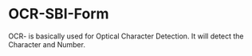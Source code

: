# OCR-SBI-Form
OCR- is basically used for Optical Character Detection. It will detect the Character and Number.
